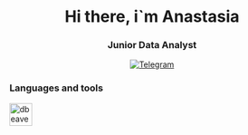 <div id="header" align="center">
  <h1> Hi there, i`m Anastasia </h1>
  <h3> Junior Data Analyst </h3>
</div>

<div id="refs" align ="center">
  <a href="https://t.me/alxn004">
    <img src="https://img.shields.io/badge/Telegram-blue?style=for-the-badge&logo=telegram&logoColor=white" alt ="Telegram"/>
  </a>
</div>

### Languages and tools
<img src="https://cdn.jsdelivr.net/gh/devicons/devicon@latest/icons/dbeaver/dbeaver-original.svg"
  title="dbeaver" width ="40" height="40"/>&nbsp;
  
